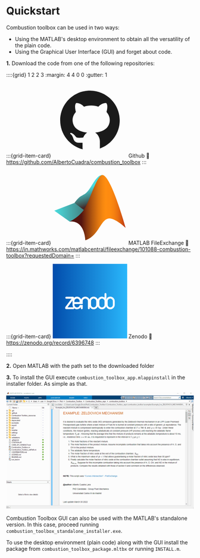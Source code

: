 # Quickstart

Combustion toolbox can be used in two ways:
* Using the MATLAB's desktop environment to obtain all the versatility of the plain code.
* Using the Graphical User Interface (GUI) and forget about code.

**1.** Download the code from one of the following repositories:

<!-- * [Github](https://github.com/AlbertoCuadra/combustion_toolbox)
* [FileExchange](https://in.mathworks.com/matlabcentral/fileexchange/101088-combustion-toolbox?requestedDomain=)
* [Zenodo](https://zenodo.org/record/6383180) -->

::::{grid} 1 2 2 3
:margin: 4 4 0 0
:gutter: 1
                
:::{grid-item-card} <?xml version="1.0"?><svg stroke="currentColor" fill="currentColor" stroke-width="0" xmlns="http://www.w3.org/2000/svg"  viewBox="0 0 30 30" width="200px" height="200px">    <path d="M15,3C8.373,3,3,8.373,3,15c0,5.623,3.872,10.328,9.092,11.63C12.036,26.468,12,26.28,12,26.047v-2.051 c-0.487,0-1.303,0-1.508,0c-0.821,0-1.551-0.353-1.905-1.009c-0.393-0.729-0.461-1.844-1.435-2.526 c-0.289-0.227-0.069-0.486,0.264-0.451c0.615,0.174,1.125,0.596,1.605,1.222c0.478,0.627,0.703,0.769,1.596,0.769 c0.433,0,1.081-0.025,1.691-0.121c0.328-0.833,0.895-1.6,1.588-1.962c-3.996-0.411-5.903-2.399-5.903-5.098 c0-1.162,0.495-2.286,1.336-3.233C9.053,10.647,8.706,8.73,9.435,8c1.798,0,2.885,1.166,3.146,1.481C13.477,9.174,14.461,9,15.495,9 c1.036,0,2.024,0.174,2.922,0.483C18.675,9.17,19.763,8,21.565,8c0.732,0.731,0.381,2.656,0.102,3.594 c0.836,0.945,1.328,2.066,1.328,3.226c0,2.697-1.904,4.684-5.894,5.097C18.199,20.49,19,22.1,19,23.313v2.734 c0,0.104-0.023,0.179-0.035,0.268C23.641,24.676,27,20.236,27,15C27,8.373,21.627,3,15,3z"/></svg> Github
:link: https://github.com/AlbertoCuadra/combustion_toolbox
:::

:::{grid-item-card} <svg xmlns="http://www.w3.org/2000/svg"  viewBox="0 0 48 48" width="200px" height="200px"><linearGradient id="Z8bG89TnZW8~BwJjzqmnXa" x1="22.645" x2="26.757" y1="10.881" y2="23.854" gradientUnits="userSpaceOnUse"><stop offset="0" stop-color="#4adddf"/><stop offset=".699" stop-color="#3f5352"/><stop offset=".863" stop-color="#442729"/></linearGradient><path fill="url(#Z8bG89TnZW8~BwJjzqmnXa)" d="M21,27l-7-6c0,0,1-1.5,2.5-3s2.736-1.852,4.5-3c3.511-2.284,6.5-12,11-12L21,27z"/><linearGradient id="Z8bG89TnZW8~BwJjzqmnXb" x1="1" x2="37.775" y1="27.033" y2="27.033" gradientUnits="userSpaceOnUse"><stop offset="0" stop-color="#4adddf"/><stop offset=".792" stop-color="#3f5352"/><stop offset="1" stop-color="#442729"/></linearGradient><polygon fill="url(#Z8bG89TnZW8~BwJjzqmnXb)" points="11,33.066 1,26 14,21 21.277,26.465 14,32.066"/><linearGradient id="Z8bG89TnZW8~BwJjzqmnXc" x1="11" x2="47" y1="24" y2="24" gradientUnits="userSpaceOnUse"><stop offset=".206" stop-color="#53140f"/><stop offset=".3" stop-color="#84360f"/><stop offset=".413" stop-color="#b85b10"/><stop offset=".511" stop-color="#df7610"/><stop offset=".59" stop-color="#f68710"/><stop offset=".639" stop-color="#ff8d10"/><stop offset=".729" stop-color="#fd8a10"/><stop offset=".8" stop-color="#f58010"/><stop offset=".865" stop-color="#e86f10"/><stop offset=".925" stop-color="#d65811"/><stop offset=".982" stop-color="#c03a11"/><stop offset="1" stop-color="#b72f11"/></linearGradient><path fill="url(#Z8bG89TnZW8~BwJjzqmnXc)" d="M32,3c5,0,13,27,15,34c0,0-7.017-6.63-11-6s-5.47,6.548-9.725,10.756C23.5,44.5,21,45,21,45	s-0.206-8.124-5-11c-2.5-1.5-5-1-5-1s6.049-2.901,9.474-8.174S28.5,3,32,3z"/></svg> MATLAB FileExchange
:link: https://in.mathworks.com/matlabcentral/fileexchange/101088-combustion-toolbox?requestedDomain=
:::

:::{grid-item-card} <?xml version="1.0" encoding="UTF-8" standalone="no"?> <svg version="1.1" id="Layer_1" x="0px" y="0px" width="200" height="200" viewBox="0 0 200 200" enable-background="new 0 0 220 80" xml:space="preserve" sodipodi:docname="zenodo-gradient-round.svg" inkscape:version="1.1.1 (3bf5ae0d25, 2021-09-20)" xmlns:inkscape="http://www.inkscape.org/namespaces/inkscape" xmlns:sodipodi="http://sodipodi.sourceforge.net/DTD/sodipodi-0.dtd" xmlns="http://www.w3.org/2000/svg" xmlns:svg="http://www.w3.org/2000/svg"><defs id="defs16" /><sodipodi:namedview id="namedview14" pagecolor="#ffffff" bordercolor="#666666" borderopacity="1.0" inkscape:pageshadow="2" inkscape:pageopacity="0.0" inkscape:pagecheckerboard="0" showgrid="false" inkscape:zoom="1.2886364" inkscape:cx="-103.59788" inkscape:cy="-17.460317" inkscape:window-width="1920" inkscape:window-height="1009" inkscape:window-x="-8" inkscape:window-y="312" inkscape:window-maximized="1" inkscape:current-layer="Layer_1" fit-margin-top="0" fit-margin-left="0" fit-margin-right="0" fit-margin-bottom="0" /> <linearGradient id="zenodo-gradient" gradientUnits="userSpaceOnUse" x1="0" y1="0" x2="220" y2="0" gradientTransform="matrix(1,0,0,2.7499997,-10,-10)"> <stop stop-color="#0047A8" offset="0" id="stop2" /><stop stop-color="#2BBCFF" offset="1" id="stop4" /> </linearGradient> <rect x="-10" y="-10" rx="10.000001" ry="27.499996" width="220" height="220" fill="url(#zenodo-gradient)" id="rect7" style="fill:url(#zenodo-gradient);stroke-width:1.65831" /> <g transform="matrix(0.91,0,0,0.91,33.406655,78.18002)" id="g11"> <path fill="#ffffff" d="m 145.301,18.875 c -0.705,-1.602 -1.656,-2.997 -2.846,-4.19 -1.189,-1.187 -2.584,-2.125 -4.188,-2.805 -1.604,-0.678 -3.307,-1.02 -5.102,-1.02 -1.848,0 -3.564,0.342 -5.139,1.02 -0.787,0.339 -1.529,0.74 -2.225,1.205 -0.701,0.469 -1.357,1.003 -1.967,1.6 -0.377,0.37 -0.727,0.761 -1.051,1.17 -0.363,0.457 -0.764,1.068 -0.992,1.439 -0.281,0.456 -0.957,1.861 -1.254,2.828 0.041,-1.644 0.281,-4.096 1.254,-5.472 V 2.768 c 0,-0.776 -0.279,-1.431 -0.84,-1.965 C 120.396,0.268 119.75,0 119.021,0 c -0.777,0 -1.43,0.268 -1.969,0.803 -0.531,0.534 -0.801,1.189 -0.801,1.965 v 10.569 c -1.117,-0.778 -2.322,-1.386 -3.605,-1.824 -1.285,-0.436 -2.637,-0.654 -4.045,-0.654 -1.799,0 -3.496,0.342 -5.1,1.02 -1.605,0.679 -3,1.618 -4.195,2.805 -1.186,1.194 -2.139,2.588 -2.836,4.19 -0.053,0.12 -0.1,0.242 -0.15,0.364 -0.047,-0.122 -0.094,-0.244 -0.146,-0.364 -0.705,-1.602 -1.656,-2.997 -2.846,-4.19 -1.189,-1.187 -2.586,-2.125 -4.188,-2.805 -1.604,-0.678 -3.307,-1.02 -5.102,-1.02 -1.848,0 -3.564,0.342 -5.139,1.02 -1.584,0.679 -2.979,1.618 -4.191,2.805 -1.213,1.194 -2.164,2.588 -2.842,4.19 -0.049,0.115 -0.092,0.23 -0.137,0.344 -0.047,-0.114 -0.092,-0.229 -0.141,-0.344 -0.701,-1.602 -1.65,-2.997 -2.84,-4.19 -1.191,-1.187 -2.588,-2.125 -4.193,-2.805 -1.604,-0.678 -3.301,-1.02 -5.104,-1.02 -1.842,0 -3.557,0.342 -5.137,1.02 -1.578,0.679 -2.977,1.618 -4.186,2.805 -1.221,1.194 -2.166,2.588 -2.848,4.19 -0.043,0.106 -0.082,0.214 -0.125,0.32 -0.043,-0.106 -0.084,-0.214 -0.131,-0.32 -0.707,-1.602 -1.656,-2.997 -2.848,-4.19 -1.188,-1.187 -2.582,-2.125 -4.184,-2.805 -1.605,-0.678 -3.309,-1.02 -5.104,-1.02 -1.85,0 -3.564,0.342 -5.137,1.02 -1.467,0.628 -2.764,1.488 -3.91,2.552 V 13.99 c 0,-1.557 -1.262,-2.822 -2.82,-2.822 H 3.246 c -1.557,0 -2.82,1.265 -2.82,2.822 0,1.559 1.264,2.82 2.82,2.82 H 18.787 L 0.557,41.356 C 0.195,41.843 0,42.433 0,43.038 v 1.841 c 0,1.558 1.264,2.822 2.822,2.822 h 21.047 c 1.488,0 2.705,-1.153 2.812,-2.614 0.932,0.743 1.967,1.364 3.109,1.848 1.605,0.684 3.299,1.021 5.102,1.021 2.723,0 5.15,-0.726 7.287,-2.187 1.727,-1.176 3.092,-2.639 4.084,-4.389 v 3.805 c 0,0.778 0.264,1.436 0.805,1.968 0.531,0.537 1.189,0.803 1.967,0.803 0.73,0 1.369,-0.266 1.93,-0.803 0.561,-0.532 0.838,-1.189 0.838,-1.968 v -9.879 h -0.01 c 0,-0.002 0.01,-0.013 0.01,-0.013 0,0 -6.137,0 -6.912,0 -0.58,0 -1.109,0.154 -1.566,0.472 -0.463,0.316 -0.793,0.744 -0.982,1.275 l -0.453,0.93 c -0.631,1.365 -1.566,2.443 -2.809,3.244 -1.238,0.803 -2.633,1.201 -4.188,1.201 -1.023,0 -2.004,-0.191 -2.955,-0.579 -0.941,-0.39 -1.758,-0.935 -2.439,-1.64 -0.682,-0.703 -1.227,-1.52 -1.641,-2.443 -0.41,-0.924 -0.617,-1.893 -0.617,-2.916 v -2.476 h 17.715 1.309 5.539 v -8.385 c 0,-1.015 0.191,-1.99 0.582,-2.912 0.389,-0.922 0.936,-1.74 1.645,-2.444 0.699,-0.703 1.514,-1.249 2.441,-1.641 0.918,-0.388 1.92,-0.581 2.982,-0.581 1.023,0 2.01,0.193 2.955,0.581 0.945,0.393 1.762,0.938 2.439,1.641 0.682,0.704 1.225,1.521 1.641,2.444 0.412,0.922 0.621,1.896 0.621,2.912 v 21.208 c 0,0.778 0.266,1.436 0.799,1.968 0.535,0.537 1.191,0.803 1.971,0.803 0.729,0 1.371,-0.266 1.934,-0.803 0.553,-0.532 0.834,-1.189 0.834,-1.968 v -3.803 c 0.588,1.01 1.283,1.932 2.1,2.749 1.189,1.189 2.586,2.124 4.191,2.804 1.602,0.684 3.303,1.021 5.102,1.021 1.795,0 3.498,-0.337 5.102,-1.021 1.602,-0.68 3.01,-1.614 4.227,-2.804 1.211,-1.19 2.162,-2.589 2.842,-4.189 0.037,-0.095 0.074,-0.19 0.109,-0.286 0.039,0.096 0.074,0.191 0.113,0.286 0.678,1.601 1.625,2.999 2.842,4.189 1.213,1.189 2.607,2.124 4.189,2.804 1.574,0.684 3.293,1.021 5.139,1.021 1.795,0 3.5,-0.337 5.105,-1.021 1.6,-0.68 2.994,-1.614 4.184,-2.804 1.191,-1.19 2.141,-2.589 2.848,-4.189 0.051,-0.12 0.098,-0.239 0.146,-0.36 0.049,0.121 0.094,0.24 0.146,0.36 0.703,1.601 1.652,2.999 2.842,4.189 1.189,1.189 2.586,2.124 4.191,2.804 1.604,0.684 3.303,1.021 5.102,1.021 1.795,0 3.498,-0.337 5.102,-1.021 1.604,-0.68 3.01,-1.614 4.227,-2.804 1.211,-1.19 2.16,-2.589 2.842,-4.189 0.678,-1.606 1.02,-3.306 1.02,-5.104 v -10.86 c -0.004,-1.795 -0.357,-3.498 -1.058,-5.102 z M 7.064,42.06 21.822,22.186 c -0.078,0.587 -0.121,1.184 -0.121,1.791 v 10.86 c 0,1.799 0.35,3.498 1.059,5.104 0.328,0.752 0.719,1.458 1.156,2.119 -0.016,0 -0.031,-0.001 -0.047,-0.001 H 7.064 Z M 42.541,26.817 H 27.24 v -2.841 c 0,-1.015 0.189,-1.99 0.58,-2.912 0.391,-0.922 0.936,-1.74 1.645,-2.444 0.697,-0.703 1.516,-1.249 2.438,-1.641 0.922,-0.388 1.92,-0.581 2.99,-0.581 1.02,0 2.002,0.193 2.949,0.581 0.949,0.393 1.764,0.938 2.441,1.641 0.682,0.704 1.225,1.521 1.641,2.444 0.414,0.922 0.617,1.896 0.617,2.912 z m 49.147,8.02 c 0,1.023 -0.189,1.992 -0.582,2.916 -0.389,0.924 -0.936,1.74 -1.637,2.443 -0.705,0.705 -1.523,1.25 -2.445,1.64 -0.92,0.388 -1.92,0.579 -2.984,0.579 -1.023,0 -2.004,-0.191 -2.955,-0.579 -0.945,-0.39 -1.758,-0.935 -2.439,-1.64 -0.682,-0.703 -1.229,-1.52 -1.641,-2.443 -0.412,-0.923 -0.617,-1.893 -0.617,-2.916 v -10.86 c 0,-1.015 0.191,-1.99 0.582,-2.912 0.387,-0.922 0.934,-1.74 1.639,-2.444 0.701,-0.703 1.52,-1.249 2.441,-1.641 0.922,-0.388 1.92,-0.581 2.99,-0.581 1.018,0 2.004,0.193 2.947,0.581 0.951,0.393 1.764,0.938 2.443,1.641 0.68,0.704 1.223,1.521 1.641,2.444 0.412,0.922 0.617,1.896 0.617,2.912 z m 24.564,0 c 0,1.023 -0.203,1.992 -0.617,2.916 -0.412,0.924 -0.961,1.74 -1.641,2.443 -0.68,0.705 -1.492,1.25 -2.443,1.64 -0.943,0.388 -1.93,0.579 -2.949,0.579 -1.07,0 -2.066,-0.191 -2.988,-0.579 -0.924,-0.39 -1.74,-0.935 -2.439,-1.64 -0.707,-0.703 -1.252,-1.52 -1.643,-2.443 -0.391,-0.923 -0.584,-1.893 -0.584,-2.916 v -10.86 c 0,-1.015 0.211,-1.99 0.619,-2.912 0.416,-0.922 0.961,-1.74 1.641,-2.444 0.682,-0.703 1.496,-1.249 2.439,-1.641 0.951,-0.388 1.934,-0.581 2.955,-0.581 1.068,0 2.062,0.193 2.986,0.581 0.926,0.393 1.738,0.938 2.443,1.641 0.703,0.704 1.252,1.521 1.641,2.444 0.389,0.922 0.58,1.896 0.58,2.912 z m 24.564,0 c 0,1.023 -0.193,1.992 -0.58,2.916 -0.393,0.924 -0.939,1.74 -1.641,2.443 -0.705,0.705 -1.523,1.25 -2.443,1.64 -0.922,0.388 -1.92,0.579 -2.986,0.579 -1.021,0 -2.004,-0.191 -2.955,-0.579 -0.943,-0.39 -1.758,-0.935 -2.438,-1.64 -0.682,-0.703 -1.23,-1.52 -1.643,-2.443 -0.413,-0.923 -0.619,-1.893 -0.619,-2.916 v -10.86 c 0,-1.015 0.193,-1.99 0.584,-2.912 0.387,-0.922 0.934,-1.74 1.639,-2.444 0.703,-0.703 1.518,-1.249 2.441,-1.641 0.924,-0.388 1.92,-0.581 2.99,-0.581 1.02,0 2.004,0.193 2.949,0.581 0.949,0.393 1.764,0.938 2.441,1.641 0.682,0.704 1.225,1.521 1.643,2.444 0.412,0.922 0.617,1.896 0.617,2.912 v 10.86 z" id="path9" /> </g> </svg> Zenodo
:link: https://zenodo.org/record/6396748
:::

::::

**2.** Open MATLAB with the path set to the downloaded folder

**3.** To install the GUI execute `combustion_toolbox_app.mlappinstall` in the installer folder. As simple as that.

<p align="center">
    <img src="_static/gif/install.gif" width="800">
</p>

Combustion Toolbox GUI can also be used with the MATLAB's standalone version. In this case, proceed running `combustion_toolbox_standalone_installer.exe`.

To use the desktop environment (plain code) along with the GUI install the package from `combustion_toolbox_package.mltbx` or running `INSTALL.m`.